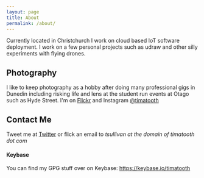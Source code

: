 ```yaml
---
layout: page
title: About
permalink: /about/
---
```

Currently located in Christchurch I work on cloud based IoT software deployment. I work on a few personal projects such as udraw and other silly experiments with flying drones.

## Photography
I like to keep photography as a hobby after doing many professional gigs in Dunedin including risking life and lens at the student run events at Otago such as Hyde Street. I'm on [Flickr](https://flickr.com/photos/timatooth) and Instagram [@timatooth](https://instagram.com/timatooth)

## Contact Me
Tweet me at [Twitter](https://twitter.com/timatooth) or flick an email to
_tsullivan at the domain of timatooth dot com_

#### Keybase
You can find my GPG stuff over on Keybase: https://keybase.io/timatooth

